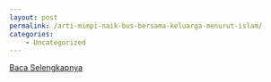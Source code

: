 ```yaml
---
layout: post
permalink: /arti-mimpi-naik-bus-bersama-keluarga-menurut-islam/
categories:
    - Uncategorized
---
```


[Baca Selengkapnya](/09)